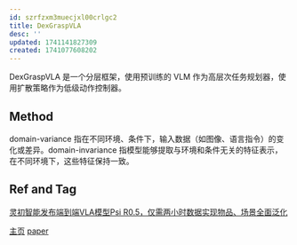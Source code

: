```yaml
---
id: szrfzxm3muecjxl00crlgc2
title: DexGraspVLA
desc: ''
updated: 1741141827309
created: 1741077608202
---
```


DexGraspVLA 是一个分层框架，使用预训练的 VLM 作为高层次任务规划器，使用扩散策略作为低级动作控制器。

## Method

domain-variance 指在不同环境、条件下，输入数据（如图像、语言指令）的变化或差异。domain-invariance 指模型能够提取与环境和条件无关的特征表示，在不同环境下，这些特征保持一致。

## Ref and Tag

[灵初智能发布端到端VLA模型Psi R0.5，仅需两小时数据实现物品、场景全面泛化](https://mp.weixin.qq.com/s/55l129vnMl3ysoXRFBpp3w)

[主页](https://dexgraspvla.github.io/)
[paper](https://arxiv.org/abs/2502.20900)